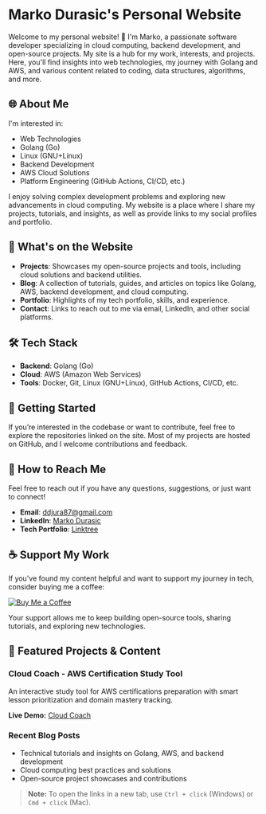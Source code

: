 # Marko Durasic's Personal Website

Welcome to my personal website! 👋 I'm Marko, a passionate software developer specializing in cloud computing, backend development, and open-source projects. My site is a hub for my work, interests, and projects. Here, you'll find insights into web technologies, my journey with Golang and AWS, and various content related to coding, data structures, algorithms, and more.

## 🌐 About Me

I'm interested in:

- Web Technologies
- Golang (Go)
- Linux (GNU+Linux)
- Backend Development
- AWS Cloud Solutions
- Platform Engineering (GitHub Actions, CI/CD, etc.)

I enjoy solving complex development problems and exploring new advancements in cloud computing. My website is a place where I share my projects, tutorials, and insights, as well as provide links to my social profiles and portfolio.

## 📑 What's on the Website

- **Projects**: Showcases my open-source projects and tools, including cloud solutions and backend utilities.
- **Blog**: A collection of tutorials, guides, and articles on topics like Golang, AWS, backend development, and cloud computing.
- **Portfolio**: Highlights of my tech portfolio, skills, and experience.
- **Contact**: Links to reach out to me via email, LinkedIn, and other social platforms.

## 🛠 Tech Stack

- **Backend**: Golang (Go)
- **Cloud**: AWS (Amazon Web Services)
- **Tools**: Docker, Git, Linux (GNU+Linux), GitHub Actions, CI/CD, etc.

## 🚀 Getting Started

If you’re interested in the codebase or want to contribute, feel free to explore the repositories linked on the site. Most of my projects are hosted on GitHub, and I welcome contributions and feedback.

## 💌 How to Reach Me

Feel free to reach out if you have any questions, suggestions, or just want to connect!

- **Email**: [ddjura87@gmail.com](mailto:ddjura87@gmail.com)
- **LinkedIn**: [Marko Durasic](https://www.linkedin.com/in/markodurasic/)
- **Tech Portfolio**: [Linktree](https://linktr.ee/techmarko)

## ☕ Support My Work

If you've found my content helpful and want to support my journey in tech, consider buying me a coffee:

[![Buy Me a Coffee](https://img.buymeacoffee.com/button-api/?text=Buy%20me%20a%20coffee&emoji=&slug=techmarko&button_colour=FFDD00&font_colour=000000&font_family=Arial&outline_colour=000000&coffee_colour=ffffff)](https://www.buymeacoffee.com/techmarko)

Your support allows me to keep building open-source tools, sharing tutorials, and exploring new technologies.

## 🚀 Featured Projects & Content

### Cloud Coach - AWS Certification Study Tool

An interactive study tool for AWS certifications preparation with smart lesson prioritization and domain mastery tracking.

**Live Demo:** [Cloud Coach](https://marko-durasic.github.io/cloud-coach)

### Recent Blog Posts

- Technical tutorials and insights on Golang, AWS, and backend development
- Cloud computing best practices and solutions
- Open-source project showcases and contributions

> **Note:** To open the links in a new tab, use `Ctrl + click` (Windows) or `Cmd + click` (Mac).

